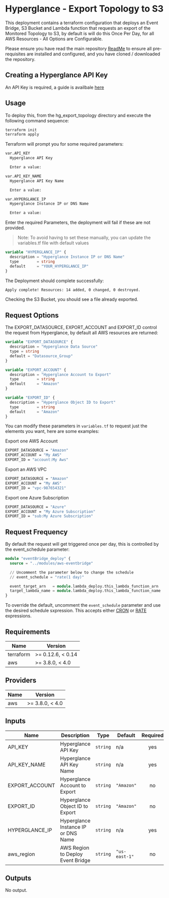 # Hyperglance - Export Topology to S3

This deployment contains a terraform configuration that deploys an Event Bridge, S3 Bucket and Lambda function that requests an export of the Monitored Topology to S3, by default is will do this Once Per Day, for all AWS Resources - All Options are Configurable.

Please ensure you have read the main repository [ReadMe](https://github.com/hyperglance/aws-rule-automations/blob/master/README.md) to ensure all pre-requisites are installed and configured, and you have cloned / downloaded the repository.

## Creating a Hyperglance API Key

An API Key is required, a guide is availbale [here](https://support.hyperglance.com/knowledge/getting-started-with-the-hyperglance-api)

## Usage

To deploy this, from the hg_export_topology directory and execute the following command sequence:

```bash
terraform init
terraform apply
```

Terraform will prompt you for some required parameters:

```bash
var.API_KEY
  Hyperglance API Key

  Enter a value:

var.API_KEY_NAME
  Hyperglance API Key Name

  Enter a value:

var.HYPERGLANCE_IP
  Hyperglance Instance IP or DNS Name

  Enter a value:
```

Enter the required Parameters, the deployment will fail if these are not provided.

>Note: To avoid having to set these manually, you can update the variables.tf file with default values

```terraform
variable "HYPERGLANCE_IP" {
  description = "Hyperglance Instance IP or DNS Name"
  type        = string
  default     = "YOUR_HYPERGLANCE_IP"
}
```

The Deployment should complete successfully:

```bash
Apply complete! Resources: 14 added, 0 changed, 0 destroyed.
```

Checking the S3 Bucket, you should see a file already exported.

## Request Options

The EXPORT_DATASOURCE, EXPORT_ACCOUNT and EXPORT_ID control the request from Hyperglance, by default all AWS resources are returned:

```terraform
variable "EXPORT_DATASOURCE" {
  description = "Hyperglance Data Source"
  type = string
  default = "Datasource_Group"
}

variable "EXPORT_ACCOUNT" {
  description = "Hyperglance Account to Export"
  type        = string
  default     = "Amazon"
}

variable "EXPORT_ID" {
  description = "Hyperglance Object ID to Export"
  type        = string
  default     = "Amazon"
}
```

You can modify these parameters in `variables.tf` to request just the elements you want, here are some examples:

Export one AWS Account

```bash
EXPORT_DATASOURCE = "Amazon"
EXPORT_ACCOUNT = "My AWS"
EXPORT_ID = "account:My Aws"
```

Export an AWS VPC

```bash
EXPORT_DATASOURCE = "Amazon"
EXPORT_ACCOUNT = "My AWS"
EXPORT_ID = "vpc-987654321"
```

Export one Azure Subscription

```bash
EXPORT_DATASOURCE = "Azure"
EXPORT_ACCOUNT = "My Azure Subscription"
EXPORT_ID = "sub:My Azure Subscription"
```

## Request Frequency

By default the request will get triggered once per day, this is controlled by the event_schedule parameter:

```terraform
module "eventBridge_deploy" {
  source = "../modules/aws-eventbridge"

  // Uncomment the parameter below to change the schedule
  // event_schedule = "rate(1 day)"

  event_target_arn   = module.lambda_deploy.this_lambda_function_arn
  target_lambda_name = module.lambda_deploy.this_lambda_function_name
}
```

To override the default, uncomment the `event_schedule` parameter and use the desired schedule sxpression. This accepts either [CRON](https://docs.aws.amazon.com/eventbridge/latest/userguide/scheduled-events.html#cron-expressions) or [RATE](https://docs.aws.amazon.com/eventbridge/latest/userguide/scheduled-events.html#rate-expressions) expressions.

## Requirements

| Name | Version |
|------|---------|
| terraform | >= 0.12.6, < 0.14 |
| aws | >= 3.8.0, < 4.0 |

## Providers

| Name | Version |
|------|---------|
| aws | >= 3.8.0, < 4.0 |

## Inputs

| Name | Description | Type | Default | Required |
|------|-------------|------|---------|:--------:|
| API\_KEY | Hyperglance API Key | `string` | n/a | yes |
| API\_KEY\_NAME | Hyperglance API Key Name | `string` | n/a | yes |
| EXPORT\_ACCOUNT | Hyperglance Account to Export | `string` | `"Amazon"` | no |
| EXPORT\_ID | Hyperglance Object ID to Export | `string` | `"Amazon"` | no |
| HYPERGLANCE\_IP | Hyperglance Instance IP or DNS Name | `string` | n/a | yes |
| aws\_region | AWS Region to Deploy Event Bridge | `string` | `"us-east-1"` | no |

## Outputs

No output.
